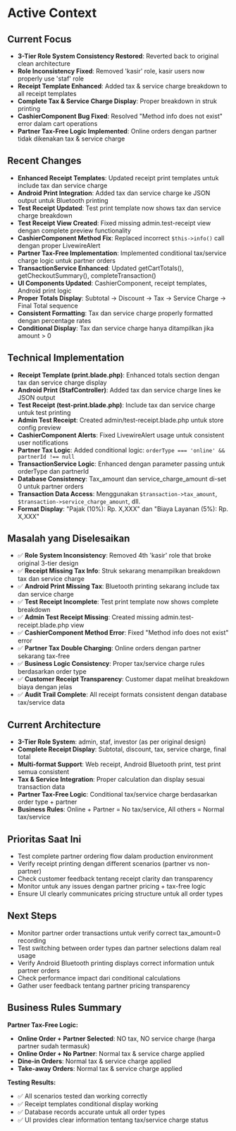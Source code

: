 # Active Context

## Current Focus
- **3-Tier Role System Consistency Restored**: Reverted back to original clean architecture
- **Role Inconsistency Fixed**: Removed 'kasir' role, kasir users now properly use 'staf' role
- **Receipt Template Enhanced**: Added tax & service charge breakdown to all receipt templates
- **Complete Tax & Service Charge Display**: Proper breakdown in struk printing
- **CashierComponent Bug Fixed**: Resolved "Method info does not exist" error dalam cart operations
- **Partner Tax-Free Logic Implemented**: Online orders dengan partner tidak dikenakan tax & service charge

## Recent Changes
- **Enhanced Receipt Templates**: Updated receipt print templates untuk include tax dan service charge
- **Android Print Integration**: Added tax dan service charge ke JSON output untuk Bluetooth printing
- **Test Receipt Updated**: Test print template now shows tax dan service charge breakdown
- **Test Receipt View Created**: Fixed missing admin.test-receipt view dengan complete preview functionality
- **CashierComponent Method Fix**: Replaced incorrect `$this->info()` call dengan proper LivewireAlert
- **Partner Tax-Free Implementation**: Implemented conditional tax/service charge logic untuk partner orders
- **TransactionService Enhanced**: Updated getCartTotals(), getCheckoutSummary(), completeTransaction()
- **UI Components Updated**: CashierComponent, receipt templates, Android print logic
- **Proper Totals Display**: Subtotal → Discount → Tax → Service Charge → Final Total sequence
- **Consistent Formatting**: Tax dan service charge properly formatted dengan percentage rates
- **Conditional Display**: Tax dan service charge hanya ditampilkan jika amount > 0

## Technical Implementation
- **Receipt Template (print.blade.php)**: Enhanced totals section dengan tax dan service charge display
- **Android Print (StafController)**: Added tax dan service charge lines ke JSON output
- **Test Receipt (test-print.blade.php)**: Include tax dan service charge untuk test printing
- **Admin Test Receipt**: Created admin/test-receipt.blade.php untuk store config preview
- **CashierComponent Alerts**: Fixed LivewireAlert usage untuk consistent user notifications
- **Partner Tax Logic**: Added conditional logic: `orderType === 'online' && partnerId !== null`
- **TransactionService Logic**: Enhanced dengan parameter passing untuk orderType dan partnerId
- **Database Consistency**: Tax_amount dan service_charge_amount di-set 0 untuk partner orders
- **Transaction Data Access**: Menggunakan `$transaction->tax_amount`, `$transaction->service_charge_amount`, dll.
- **Format Display**: "Pajak (10%): Rp. X,XXX" dan "Biaya Layanan (5%): Rp. X,XXX"

## Masalah yang Diselesaikan
- ✅ **Role System Inconsistency**: Removed 4th 'kasir' role that broke original 3-tier design
- ✅ **Receipt Missing Tax Info**: Struk sekarang menampilkan breakdown tax dan service charge
- ✅ **Android Print Missing Tax**: Bluetooth printing sekarang include tax dan service charge
- ✅ **Test Receipt Incomplete**: Test print template now shows complete breakdown
- ✅ **Admin Test Receipt Missing**: Created missing admin.test-receipt.blade.php view
- ✅ **CashierComponent Method Error**: Fixed "Method info does not exist" error
- ✅ **Partner Tax Double Charging**: Online orders dengan partner sekarang tax-free
- ✅ **Business Logic Consistency**: Proper tax/service charge rules berdasarkan order type
- ✅ **Customer Receipt Transparency**: Customer dapat melihat breakdown biaya dengan jelas
- ✅ **Audit Trail Complete**: All receipt formats consistent dengan database tax/service data

## Current Architecture
- **3-Tier Role System**: admin, staf, investor (as per original design)
- **Complete Receipt Display**: Subtotal, discount, tax, service charge, final total
- **Multi-format Support**: Web receipt, Android Bluetooth print, test print semua consistent
- **Tax & Service Integration**: Proper calculation dan display sesuai transaction data
- **Partner Tax-Free Logic**: Conditional tax/service charge berdasarkan order type + partner
- **Business Rules**: Online + Partner = No tax/service, All others = Normal tax/service

## Prioritas Saat Ini
- Test complete partner ordering flow dalam production environment
- Verify receipt printing dengan different scenarios (partner vs non-partner)
- Check customer feedback tentang receipt clarity dan transparency
- Monitor untuk any issues dengan partner pricing + tax-free logic
- Ensure UI clearly communicates pricing structure untuk all order types

## Next Steps
- Monitor partner order transactions untuk verify correct tax_amount=0 recording
- Test switching between order types dan partner selections dalam real usage
- Verify Android Bluetooth printing displays correct information untuk partner orders
- Check performance impact dari conditional calculations
- Gather user feedback tentang partner pricing transparency

## Business Rules Summary
**Partner Tax-Free Logic:**
- **Online Order + Partner Selected**: NO tax, NO service charge (harga partner sudah termasuk)
- **Online Order + No Partner**: Normal tax & service charge applied
- **Dine-in Orders**: Normal tax & service charge applied
- **Take-away Orders**: Normal tax & service charge applied

**Testing Results:**
- ✅ All scenarios tested dan working correctly
- ✅ Receipt templates conditional display working
- ✅ Database records accurate untuk all order types
- ✅ UI provides clear information tentang tax/service charge status 